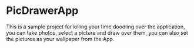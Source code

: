 # PicDrawerApp
This is a sample project for killing your time doodling over the application, you can take photos, select a picture and draw over them, you can also set the pictures as your wallpaper from the App.
